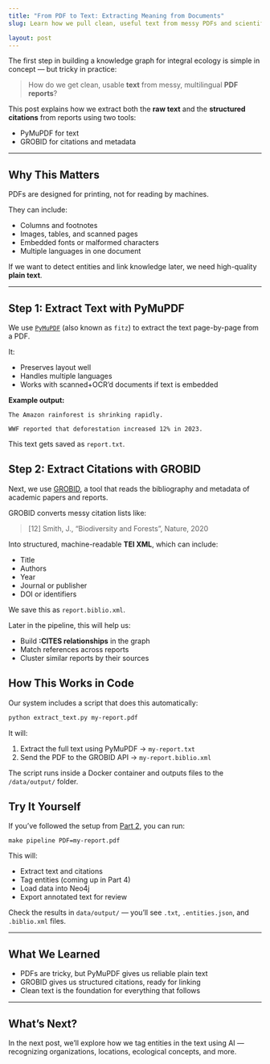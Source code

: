 ```yaml
---
title: "From PDF to Text: Extracting Meaning from Documents"
slug: Learn how we pull clean, useful text from messy PDFs and scientific citations.

layout: post
---
```



The first step in building a knowledge graph for integral ecology is simple in concept — but tricky in practice:

> How do we get clean, usable **text** from messy, multilingual **PDF reports**?

This post explains how we extract both the **raw text** and the **structured citations** from reports using two tools:
- PyMuPDF for text
- GROBID for citations and metadata

---

## Why This Matters

PDFs are designed for printing, not for reading by machines.

They can include:
- Columns and footnotes
- Images, tables, and scanned pages
- Embedded fonts or malformed characters
- Multiple languages in one document

If we want to detect entities and link knowledge later, we need high-quality **plain text**.

---

## Step 1: Extract Text with PyMuPDF

We use [`PyMuPDF`](https://pymupdf.readthedocs.io/) (also known as `fitz`) to extract the text page-by-page from a PDF.

It:
- Preserves layout well
- Handles multiple languages
- Works with scanned+OCR’d documents if text is embedded

**Example output:**

```plaintext
The Amazon rainforest is shrinking rapidly.

WWF reported that deforestation increased 12% in 2023.
```

This text gets saved as `report.txt`.

## Step 2: Extract Citations with GROBID

Next, we use [GROBID](https://github.com/kermitt2/grobid), a tool that reads the bibliography and metadata of academic papers and reports.

GROBID converts messy citation lists like:

> [12] Smith, J., “Biodiversity and Forests”, Nature, 2020

Into structured, machine-readable **TEI XML**, which can include:

* Title
* Authors
* Year
* Journal or publisher
* DOI or identifiers

We save this as `report.biblio.xml`.

Later in the pipeline, this will help us:

* Build **:CITES relationships** in the graph
* Match references across reports
* Cluster similar reports by their sources

## How This Works in Code

Our system includes a script that does this automatically:

```bash
python extract_text.py my-report.pdf
```

It will:

1.	Extract the full text using PyMuPDF → `my-report.txt`
2.	Send the PDF to the GROBID API → `my-report.biblio.xml`

The script runs inside a Docker container and outputs files to the `/data/output/` folder.

## Try It Yourself

If you’ve followed the setup from [Part 2](/posts/20_building_blocks/), you can run:

```
make pipeline PDF=my-report.pdf
```

This will:

* Extract text and citations
* Tag entities (coming up in Part 4)
* Load data into Neo4j
* Export annotated text for review

Check the results in `data/output/` — you’ll see `.txt`, `.entities.json`, and `.biblio.xml` files.

---

## What We Learned

* PDFs are tricky, but PyMuPDF gives us reliable plain text
* GROBID gives us structured citations, ready for linking
* Clean text is the foundation for everything that follows

---

## What’s Next?

In the next post, we’ll explore how we tag entities in the text using AI — recognizing organizations, locations, ecological concepts, and more.


